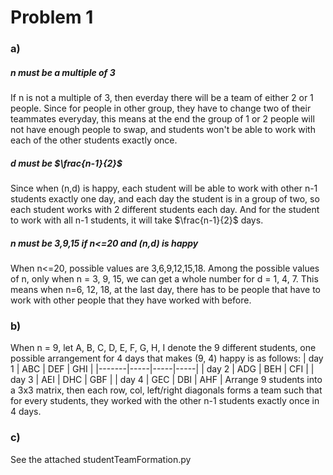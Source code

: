 # Problem 1
### a)
##### n must be a multiple of 3
If n is not a multiple of 3, then everday there will be a team of  either 2 or 1 people.
Since for people in other group, they have to change two of their teammates everyday, this means at the end the group of 1 or 2 people will not have enough people to swap, and students won't be able to work with each of the other students exactly once.

##### d must be $\frac{n-1}{2}$
Since when (n,d) is happy, each student will be able to work with other n-1 students exactly one day, and each day the student is in a group of two, so each student works with 2 different students each day. And for the student to work with all n-1 students, it will take $\frac{n-1}{2}$ days.

##### n must be 3,9,15 if n<=20 and (n,d) is happy
When n<=20, possible values are 3,6,9,12,15,18.
Among the possible values of n, only when n = 3, 9, 15, we can get a whole number for d = 1, 4, 7.
This means when n=6, 12, 18, at the last day, there has to be people that have to work with other people that they have worked with before.

### b)
When n = 9, let A, B, C, D, E, F, G, H, I denote the 9 different students, one possible arrangement for 4 days that makes (9, 4) happy is as follows:
| day 1 | ABC | DEF | GHI |
|-------|-----|-----|-----|
| day 2 | ADG | BEH | CFI |
| day 3 | AEI | DHC | GBF |
| day 4 | GEC | DBI | AHF |
Arrange 9 students into a 3x3 matrix, then each row, col, left/right diagonals forms a team such that for every students, they worked with the other n-1 students exactly once in 4 days.

### c)
See the attached studentTeamFormation.py
